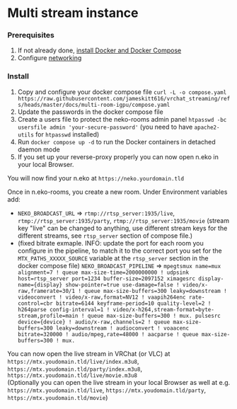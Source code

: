 # Multi stream instance

### Prerequisites

1. If not already done, [install Docker and Docker Compose](https://docs.docker.com/engine/install/)
2. Configure [networking](https://github.com/jameskitt616/vrchat_streaming/blob/master/docs/networking.md)

### Install

1. Copy and configure your docker compose
   file `curl -L -o compose.yaml https://raw.githubusercontent.com/jameskitt616/vrchat_streaming/refs/heads/master/docs/multi-room-igpu/compose.yaml`
2. Update the passwords in the docker compose file
3. Create a users file to protect the neko-rooms admin panel `htpasswd -bc usersfile admin 'your-secure-password'` (you need to have `apache2-utils` for `htpasswd` installed)
4. Run `docker compose up -d` to run the Docker containers in detached daemon mode
5. If you set up your reverse-proxy properly you can now open n.eko in your local Browser.

You will now find your n.eko at `https://neko.yourdomain.tld`

Once in n.eko-rooms, you create a new room. Under Environment variables add:
- `NEKO_BROADCAST_URL` => `rtmp://rtsp_server:1935/live`, `rtmp://rtsp_server:1935/party`, `rtmp://rtsp_server:1935/movie` (stream key "live" can be changed to anything, use different stream keys for the different streams, see `rtsp_server` section of compose file.)
- (fixed bitrate exmaple. INFO: update the port for each room you configure in the pipeline, to match it to the correct port you set for the `MTX_PATHS_XXXXX_SOURCE` variable at the `rtsp_server` section in the docker compose file) `NEKO_BROADCAST_PIPELINE` => `mpegtsmux name=mux alignment=7 ! queue max-size-time=2000000000 ! udpsink host=rtsp_server port=1234 buffer-size=2097152 ximagesrc display-name={display} show-pointer=true use-damage=false ! video/x-raw,framerate=30/1 ! queue max-size-buffers=300 leaky=downstream ! videoconvert ! video/x-raw,format=NV12 ! vaapih264enc rate-control=cbr bitrate=6144 keyframe-period=10 quality-level=2 ! h264parse config-interval=1 ! video/x-h264,stream-format=byte-stream,profile=main ! queue max-size-buffers=300 ! mux. pulsesrc device={device} ! audio/x-raw,channels=2 ! queue max-size-buffers=300 leaky=downstream ! audioconvert ! voaacenc bitrate=320000 ! audio/mpeg,rate=48000 ! aacparse ! queue max-size-buffers=300 ! mux.`

You can now open the live stream in VRChat (or VLC) at `https://mtx.youdomain.tld/live/index.m3u8`, `https://mtx.youdomain.tld/party/index.m3u8`, `https://mtx.youdomain.tld/live/movie.m3u8` \
(Optionally you can open the live stream in your local Browser as well at e.g. `https://mtx.youdomain.tld/live`, `https://mtx.youdomain.tld/party`, `https://mtx.youdomain.tld/movie`)
